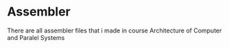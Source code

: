 # Assembler
There are all assembler files that i made in course Architecture of Computer and Paralel Systems
